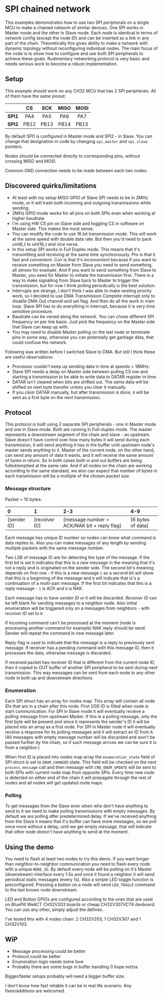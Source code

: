 # SPI chained network

This examples demonstrates how to use two SPI peripherals on a single MCU to make a chained network of similar devices. One SPI works in Master mode and the other in Slave mode. Each node is identical in terms of *network* config (except the node ID) and can be inserted as a link in any part of the chain. Theoretically this gives ability to make a *network* with dynamic topology without reconfiguring individual nodes. The main focus of the code is to show how to configure and use both SPI peripherals to achieve these goals. Rudimentary networking protocol is very basic and needs serious work to become a robust implementation.

## Setup

This example should work on any CH32 MCU that has 2 SPI peripherals. All of them have the same pinout:

|        | CS  | SCK | MISO | MOSI |
| :-:    | :-: | :-: | :-:  | :-:  |
|**SPI1**|PA4  |PA5  |PA6   |PA7   |
|**SPI2**|PB12 |PB13 |PB14  |PB15  |

By default SPI1 is configured in Master mode and SPI2 - in Slave. You can change that designation in code by changing ``spi_master`` and ``spi_slave`` pointers.

Nodes should be connected directly to corresponding pins, without crossing MISO and MOSI.

Common GND connection needs to be made between each two nodes.

## Discovered quirks/limitations

- At least with my setup MISO GPIO of Slave SPI needs to be in 2MHz mode, or it will trash both incoming and outgoing transmissions while sending.
- 2MHz GPIO mode works for all pins on both SPIs even when working at higher baudrate.
- I'm using HW CS pin on Slave side and toggling CS in software on Master side. This makes the most sense.
- You can modify the code to use 16 bit transmission mode. This will work at the same speed with double data rate. But then you'd need to pack uint8_t to uint16_t and vice versa.
- In this setup SPI works in Full Duplex mode. This means that it's transmitting and receiving at the same time synchronously. Pro is that it fast and *convenient*. Con is that it's *inconvenient* because if you want to receive something on Master from Slave you need to send something, all zeroes for example. And if you want to send something from Slave to Master, you need for Master to initiate the transmission first. There is a way to make signalling from Slave back to Master to trigger the transmission, but for now I think polling periodically is the best solution.
- Interrupts are strange, I don't think I was able to make nesting priority work, so I decided to use DMA Transmission Complete interrupt only to disable DMA Out channel and set flag. And then do all the work in main loop. Slave SPI has to do everything in interrupt, because it is very time sensitive procedure.
- Baudrate can be varied along the *network*. You can chose different SPI frequency on per link basis. Just pick the frequency on the Master side that Slave can keep up with.
- You may need to disable Master polling on the last node or terminate pins in some way, otherwise you can potentially get garbage data, that could confuse the network.

Following was written before I switched Slave to DMA. But still I think these are useful observations:

- Processor couldn't keep up sending data in time at speeds > 18MHz.
- Slave SPI needs a delay on Master side between pulling CS low and starting a transmission to be able to write data to DATAR register in time.
- DATAR isn't cleared when bits are shifted out. The same data will be shifted on next byte transfer unless you clear it manually.
- If you *clear* DATAR manually, but after transmission is done, ``0`` will be sent as a first byte on the next transmission.

## Protocol

This protocol is built using 2 separate SPI peripherals - one in Master mode and one in Slave mode. Both are running in Full-duplex mode. The master represents a downstream segment of the chain and slave - an upstream. Slave doesn't have control over how many bytes it will send during each transmission, it will send anything it has in the buffer until upstream node's master sends anything to it. Master of the current node, on the other hand, can send any amount of data it wants, and it will receive the same amount of bytes in return. So in both cases both in and out buffers are being fulled/emptied at the same rate. And if all nodes on the chain are working according to the same standard, we also can expect that number of bytes in each transmission will be a multiple of the chosen *packet size*.

### Message structure

Packet = 10 bytes:

| 0           | 1             | 2-3                                         | 4-9               |
|       :-    | :-            | :-                                          | :-                |
| [sender ID] | [receiver ID] | [message number + ACK/NAK bit + reply flag] | [6 bytes of data] |

Each message has unique ID number so nodes can know what command is data replies to. Also you can make messages of any length by sending multiple packets with the same message number.

Two LSB of message ID are for detecting the type of the message. If the first bit is set it indicates that this is a *new message* in the meaning that it's not a reply and is originated on the sender side. The second bit's meaning depends on first one - if this is a new message ``1`` as a second bit will show that this is a beginning of the message and ``0`` will indicate that is's a continuation of a multi-part message. If the first bit indicates that this is a reply message - ``1`` is ACK and ``0`` is NAK.

Each message has to have *sender ID* or it will be discarded. *Receiver ID* can be left blank for sending messages to a neighbor node. Also initial enumeration will be triggered only on a messages from neighbors - with *receiver ID* set to ``0``.

If incoming command can't be processed at the moment (node is processing another command for example) NAK reply should be send. Sender will repeat the command in new message later.

Reply flag is used to indicate that the message is a reply to previously sent message. If receiver has a pending command with this message ID, then it processes the data, otherwise message is discarded.

If received packet has receiver ID that is different from the current node ID, then it copied to OUT buffer of another SPI peripheral to be sent during next transmission. This way messages can be sent from each node to any other node in both up and downstream directions.

### Enumeration

Each SPI struct has an array for nodes map. This array will contain all node IDs that are in a chain after this node. First ([0]) ID is filled when node is start communication. For SPI in Slave mode it will eventually receive a polling message from upstream Master. If this is a polling message, only the first byte will be present and since it represents the sender's ID it will be placed into an array as a first node. For SPI in Master node it will eventually receive a response for its polling messages and it will extract an ID from it. (All messages with empty message number will be discarded and won't be passed further by the chain, so if such message arrives we can be sure it is from a neighbor.)

When first ID is placed into nodes map array the ``enumeration_state`` field of SPI struct is set to ``ENUM_CHANGED`` state. This field will be checked on the next ``process_message`` call and then message with ``CMD_ENUM_UPDATE`` will be sent to both SPIs with current node map from opposite SPIs. Every time new node is detected on either end of the chain it will propagate through the rest of nodes and all nodes will get updated node maps.

### Polling

To get messages from the Slave even when whe don't have anything to send to it we need to make polling transmissions with empty messages. By default we are polling after predetermined delay. If we've received anything from the Slave it means that it's buffer can have more messages, so we poll once more without a delay, until we get empty message, that will indicate that other node doesn't have anything to send at the moment.

## Using the demo

You need to flash at least two nodes to try this demo. If you want longer than neighbor-to-neighbor communication you need to flash every node with a unique ``NODE_ID``. By default every node will be polling on it's Master (downstream) interface every 1.5s and once it found a neighbor it will send periodical static messages (every 1s). Also a simple LED toggle function is preconfigured. Pressing a button on a node will send ``LED_TOGGLE`` command to the last known node downstream.

LED and Button GPIOs are configured according to the ones that are used on *BluePill* WeACT CH32V203 boards or cheap CH32V307VCT6 devboard. You can use any other, simply adjust the defines.

I've tested this with 4 nodes chain: 2 CH32V203, 1 CH32V307 and 1 CH32V103.

## WiP

- Message processing could be better
- Protocol could be better
- Enumeration logic needs some love
- Probably there are some bugs in buffer handling (I hope not)ss

Bigger/faster setups probably will need a bigger buffer size.

I don't know how fast reliable it can be in real life scenario. Any fixes/additions are welcomed.
